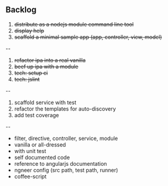 Backlog
------
1. ~~distribute as a nodejs module command line tool~~
2. ~~display help~~
3. ~~scaffold a minimal sample app (app, controller, view, model)~~

--
1. ~~refactor ipa into a real vanilla~~
2. ~~beef up ipa with a module~~
3. ~~tech: setup ci~~
4. ~~tech: jslint~~

--
1. scaffold service with test
2. refactor the templates for auto-discovery
3. add test coverage

--

- filter, directive, controller, service, module
- vanilla or all-dressed
- with unit test
- self documented code
- reference to angularjs documentation
- ngneer config (src path, test path, runner)
- coffee-script